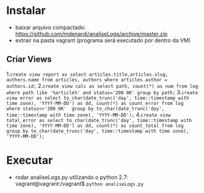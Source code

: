 # Instalar
- baixar arquivo compactado: https://github.com/mdenardi/analiseLogs/archive/master.zip
- extrair na pasta vagrant (programa será executado por dentro da VM)
## Criar Views
1.`create view report as select articles.title,articles.slug, authors.name from articles, authors where articles.author = authors.id;`
2.`create view calc as select path, count(*) as num from log where path like '%article%' and status='200 OK' group by path;`
3.`create view error as select to_char(date_trunc('day', time::timestamp with time zone), 'YYYY-MM-DD') as dd, count(*) as count_error from log where status<>'200 OK'	group by to_char(date_trunc('day', time::timestamp with time zone), 'YYYY-MM-DD');`
4.`create view total_error as select to_char(date_trunc('day', time::timestamp with time zone), 'YYYY-MM-DD') as dd, count(*) as count_total from log group by to_char(date_trunc('day', time::timestamp with time zone), 'YYYY-MM-DD');`
# Executar
- rodar analiseLogs.py utilizando o python 2.7: vagrant@vagrant:/vagrant$ `python analiseLogs.py`
